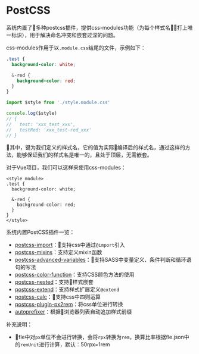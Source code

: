 # PostCSS

系统内置了多种postcss插件，提供css-modules功能（为每个样式名打上唯一标识），用于解决命名冲突和嵌套过深的问题。

css-modules作用于以`.module.css`结尾的文件，示例如下：

```css
.test {
  background-color: white;

  &-red {
    background-color: red;
  }
}
```

```js
import $style from './style.module.css'

console.log($style)
// {
//   test: 'xxx_test_xxx',
//   testRed: 'xxx_test-red_xxx'
// }
```

其中，键为我们定义的样式名，它的值为实际编译后的样式名，通过这样的方法，能够保证我们的样式名是唯一的，且处于顶层，无需嵌套。

对于Vue项目，我们可以这样来使用css-modules：

```vue
<style module>
.test {
  background-color: white;

  &-red {
    background-color: red;
  }
}
</style>
```

系统内置PostCSS插件一览：

* [postcss-import](https://www.npmjs.com/package/postcss-import)：支持css中通过`@import`引入
* [postcss-mixins](https://www.npmjs.com/package/postcss-mixins)：支持定义mixin函数
* [postcss-advanced-variables](https://www.npmjs.com/package/postcss-advanced-variables)：支持SASS中变量定义、条件判断和循环语句的写法
* [postcss-color-function](https://www.npmjs.com/package/postcss-color-function)：支持CSS颜色方法的使用
* [postcss-nested](https://www.npmjs.com/package/postcss-nested)：支持样式嵌套
* [postcss-extend](https://www.npmjs.com/package/postcss-extend)：支持样式扩展定义`@extend`
* [postcss-calc](https://www.npmjs.com/package/postcss-calc)：支持css中四则运算
* [postcss-plugin-px2rem](https://www.npmjs.com/package/postcss-plugin-px2rem)：将css单位进行转换
* [autoprefixer](https://www.npmjs.com/package/autoprefixer)：根据浏览器列表自动追加样式前缀

补充说明：

* fle中对`px`单位不会进行转换，会将`rpx`转换为`rem`，换算比率根据fle.json中的`remUnit`进行计算，默认：50rpx=1rem
